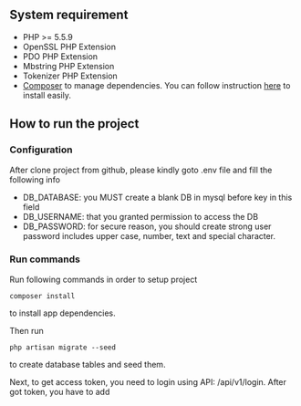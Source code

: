 ## System requirement 
* PHP >= 5.5.9
* OpenSSL PHP Extension
* PDO PHP Extension
* Mbstring PHP Extension
* Tokenizer PHP Extension
* [Composer](https://getcomposer.org) to manage dependencies. You can follow instruction [here](https://getcomposer.org/doc/00-intro.md) to install easily.

## How to run the project
### Configuration
After clone project from github, please kindly goto .env file and fill the following info
* DB_DATABASE: you MUST create a blank DB in mysql before key in this field
* DB_USERNAME: that you granted permission to access the DB
* DB_PASSWORD: for secure reason, you should create strong user password includes upper case, number, text and special character. 

### Run commands
Run following commands in order to setup project
```
composer install
```
to install app dependencies.

Then run
```
php artisan migrate --seed

```
to create database tables and seed them. 

Next, to get access token, you need to login using API: /api/v1/login. 
After got token, you have to add 
